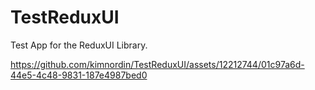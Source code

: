 # TestReduxUI
Test App for the ReduxUI Library.

https://github.com/kimnordin/TestReduxUI/assets/12212744/01c97a6d-44e5-4c48-9831-187e4987bed0
